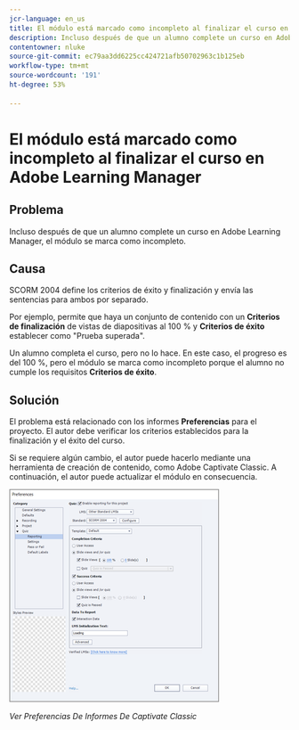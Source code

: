 ```yaml
---
jcr-language: en_us
title: El módulo está marcado como incompleto al finalizar el curso en Adobe Learning Manager
description: Incluso después de que un alumno complete un curso en Adobe Learning Manager, el módulo se marca como incompleto.
contentowner: nluke
source-git-commit: ec79aa3dd6225cc424721afb50702963c1b125eb
workflow-type: tm+mt
source-wordcount: '191'
ht-degree: 53%

---
```




# El módulo está marcado como incompleto al finalizar el curso en Adobe Learning Manager

## Problema

Incluso después de que un alumno complete un curso en Adobe Learning Manager, el módulo se marca como incompleto.

## Causa

SCORM 2004 define los criterios de éxito y finalización y envía las sentencias para ambos por separado.

Por ejemplo, permite que haya un conjunto de contenido con un **Criterios de finalización** de vistas de diapositivas al 100 % y **Criterios de éxito** establecer como &quot;Prueba superada&quot;.

Un alumno completa el curso, pero no lo hace. En este caso, el progreso es del 100 %, pero el módulo se marca como incompleto porque el alumno no cumple los requisitos **Criterios de éxito**.

## Solución

El problema está relacionado con los informes **Preferencias** para el proyecto. El autor debe verificar los criterios establecidos para la finalización y el éxito del curso.

Si se requiere algún cambio, el autor puede hacerlo mediante una herramienta de creación de contenido, como Adobe Captivate Classic. A continuación, el autor puede actualizar el módulo en consecuencia.

![](assets/scorm.png)

*Ver Preferencias De Informes De Captivate Classic*

